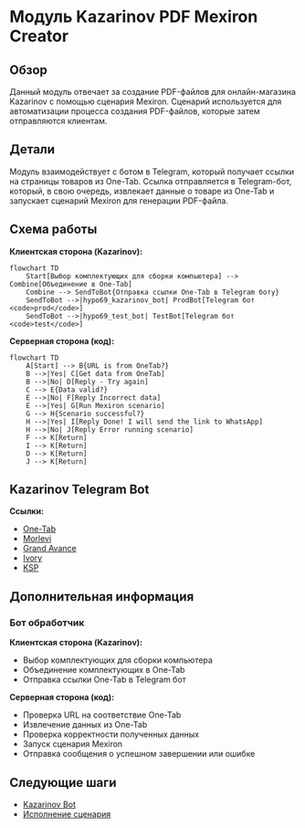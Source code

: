 # Модуль Kazarinov PDF Mexiron Creator 

## Обзор

Данный модуль отвечает за создание PDF-файлов для онлайн-магазина Kazarinov с помощью сценария Mexiron. Сценарий используется для автоматизации процесса создания PDF-файлов, которые затем отправляются клиентам.

## Детали

Модуль взаимодействует с ботом в Telegram, который получает ссылки на страницы товаров из One-Tab. Ссылка отправляется в Telegram-бот, который, в свою очередь, извлекает данные о товаре из One-Tab и запускает сценарий Mexiron для генерации PDF-файла.

## Схема работы

**Клиентская сторона (Kazarinov):**

```mermaid
flowchart TD
    Start[Выбор комплектующих для сборки компьютера] --> Combine[Объединение в One-Tab]
    Combine --> SendToBot{Отправка ссылки One-Tab в Telegram боту}
    SendToBot -->|hypo69_kazarinov_bot| ProdBot[Telegram бот <code>prod</code>]
    SendToBot -->|hypo69_test_bot| TestBot[Telegram бот <code>test</code>]
```

**Серверная сторона (код):**

```mermaid
flowchart TD
    A[Start] --> B{URL is from OneTab?}
    B -->|Yes| C[Get data from OneTab]
    B -->|No| D[Reply - Try again]
    C --> E{Data valid?}
    E -->|No| F[Reply Incorrect data]
    E -->|Yes| G[Run Mexiron scenario]
    G --> H{Scenario successful?}
    H -->|Yes| I[Reply Done! I will send the link to WhatsApp]
    H -->|No| J[Reply Error running scenario]
    F --> K[Return]
    I --> K[Return]
    D --> K[Return]
    J --> K[Return]
```

## Kazarinov Telegram Bot

**Ссылки:**

- [One-Tab](https://one-tab.co.il)
- [Morlevi](https://morlevi.co.il)
- [Grand Avance](https://grandavance.co.il)
- [Ivory](https://ivory.co.il)
- [KSP](https://ksp.co.il)

## Дополнительная информация

### Бот обработчик

**Клиентская сторона (Kazarinov):**

- Выбор комплектующих для сборки компьютера
- Объединение комплектующих в One-Tab
- Отправка ссылки One-Tab в Telegram бот

**Серверная сторона (код):**

- Проверка URL на соответствие One-Tab
- Извлечение данных из One-Tab
- Проверка корректности полученных данных
- Запуск сценария Mexiron
- Отправка сообщения о успешном завершении или ошибке

## Следующие шаги

- [Kazarinov Bot](https://github.com/hypo69/hypotez/blob/master/src/endpoints/kazarinov/kazarinov_bot.md)
- [Исполнение сценария](https://github.com/hypo69/hypotez/blob/master/src/endpoints/kazarinov/scenarios/README.MD)